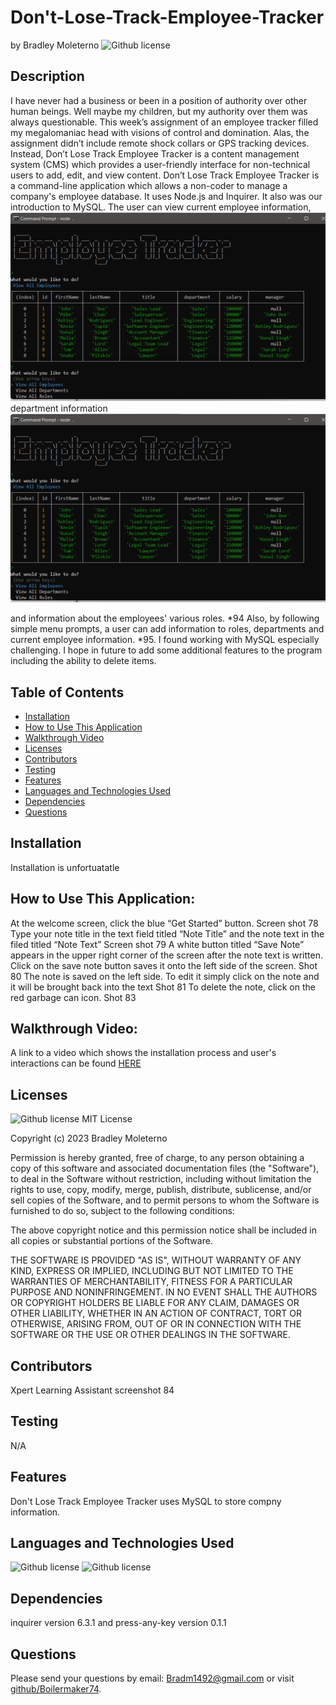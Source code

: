 # Don't-Lose-Track-Employee-Tracker

by  Bradley Moleterno    ![Github license](https://img.shields.io/badge/license-MIT-blue.svg)
## Description
I have never had a business or been in a position of authority over other human beings. Well maybe my children, but my authority over them was always questionable.   This week’s assignment of an employee tracker filled my megalomaniac head with visions of control and domination.  Alas, the assignment didn’t include remote shock collars or GPS tracking devices. Instead, Don’t Lose Track Employee Tracker is a content management system (CMS) which provides a user-friendly interface for non-technical users to add, edit, and view content. Don’t Lose Track Employee Tracker is a command-line application which allows a non-coder to manage a company's employee database. It uses Node.js and Inquirer. It also was our introduction to MySQL.  The user can view current employee information,
![alt-text](assets/Screenshot(92).png)
department information 
![alt-text](assets/Screenshot(92).png)

and information about the employees' various roles. *94 Also, by following simple menu prompts, a user can add information to roles, departments and current employee information. *95. I found working with MySQL especially challenging. I hope in future to add some additional features to the program including the ability to delete items.

## Table of Contents
* [Installation](#installation)
* [How to Use This Application](#how-to-use-this-application)
* [Walkthrough Video](#walkthrough-video)
* [Licenses](#Licenses)
* [Contributors](#contributors)
* [Testing](#testing)
* [Features](#features)
* [Languages and Technologies Used](#languages-and-technologies-used)
* [Dependencies](#dependencies)
* [Questions](#questions)

## Installation
Installation is unfortuatatle 
## How to Use This Application:
At the welcome screen, click the blue “Get Started” button. Screen shot 78 Type your note title in the text field titled “Note Title” and the note text in the filed titled “Note Text” Screen shot 79 A white button titled “Save Note” appears in the upper right corner of the screen after the note text is written. Click on the save note button saves it onto the left side of the screen.  Shot 80  The note is saved on the left side. To edit it simply click on the note and it will be brought back into the text  Shot 81 To delete the note, click on the red garbage can icon. Shot 83 

## Walkthrough Video:
A link to a video which shows the installation process and user's interactions can be found [HERE](https://drive.google.com/file/d/1vAgXzhuJX-Qk0BNCKwDF2HpQzeu10bYg/view)

## Licenses
![Github license](https://img.shields.io/badge/license-MIT-blue.svg)
MIT License

Copyright (c) 2023 Bradley Moleterno

Permission is hereby granted, free of charge, to any person obtaining a copy
of this software and associated documentation files (the "Software"), to deal
in the Software without restriction, including without limitation the rights
to use, copy, modify, merge, publish, distribute, sublicense, and/or sell
copies of the Software, and to permit persons to whom the Software is
furnished to do so, subject to the following conditions:

The above copyright notice and this permission notice shall be included in all
copies or substantial portions of the Software.

THE SOFTWARE IS PROVIDED "AS IS", WITHOUT WARRANTY OF ANY KIND, EXPRESS OR
IMPLIED, INCLUDING BUT NOT LIMITED TO THE WARRANTIES OF MERCHANTABILITY,
FITNESS FOR A PARTICULAR PURPOSE AND NONINFRINGEMENT. IN NO EVENT SHALL THE
AUTHORS OR COPYRIGHT HOLDERS BE LIABLE FOR ANY CLAIM, DAMAGES OR OTHER
LIABILITY, WHETHER IN AN ACTION OF CONTRACT, TORT OR OTHERWISE, ARISING FROM,
OUT OF OR IN CONNECTION WITH THE SOFTWARE OR THE USE OR OTHER DEALINGS IN THE
SOFTWARE.
## Contributors
Xpert Learning Assistant screenshot 84
## Testing
N/A
## Features
Don't Lose Track Employee Tracker uses MySQL to store compny information.
## Languages and Technologies Used
![Github license](https://img.shields.io/badge/Language-HTML,CSS,JavaScript-blue.svg)
![Github license](https://img.shields.io/badge/Technology-N/A-blue.svg)
## Dependencies
inquirer version 6.3.1 and press-any-key version 0.1.1 
## Questions
Please send your questions by email:  Bradm1492@gmail.com or visit [github/Boilermaker74](https://github.com/Boilermaker74).
